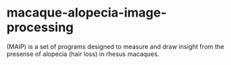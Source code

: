 # macaque-alopecia-image-processing
(MAIP) is a set of programs designed to measure and draw insight from the presense of alopecia (hair loss) in rhesus macaques.
